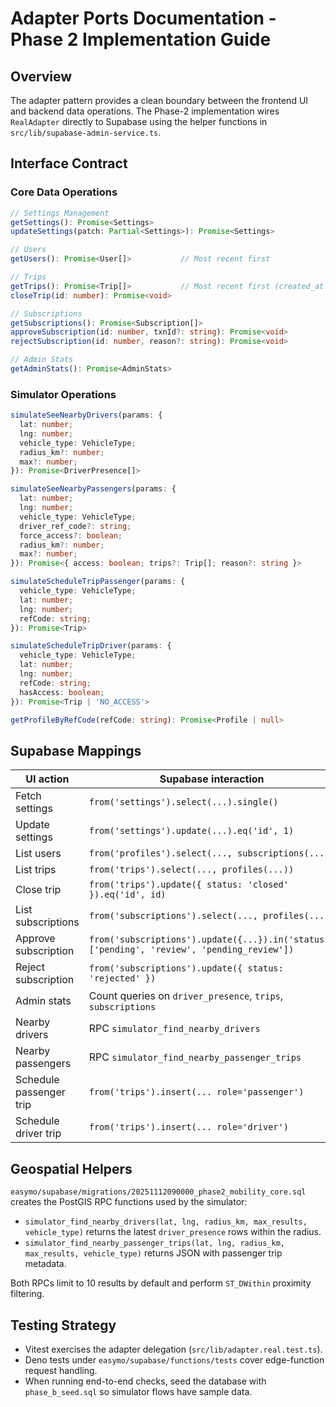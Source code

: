 # Adapter Ports Documentation - Phase 2 Implementation Guide

## Overview
The adapter pattern provides a clean boundary between the frontend UI and backend data operations. The Phase-2 implementation wires `RealAdapter` directly to Supabase using the helper functions in `src/lib/supabase-admin-service.ts`.

## Interface Contract

### Core Data Operations
```typescript
// Settings Management
getSettings(): Promise<Settings>
updateSettings(patch: Partial<Settings>): Promise<Settings>

// Users
getUsers(): Promise<User[]>           // Most recent first

// Trips
getTrips(): Promise<Trip[]>           // Most recent first (created_at desc)
closeTrip(id: number): Promise<void>

// Subscriptions
getSubscriptions(): Promise<Subscription[]>
approveSubscription(id: number, txnId?: string): Promise<void>
rejectSubscription(id: number, reason?: string): Promise<void>

// Admin Stats
getAdminStats(): Promise<AdminStats>
```

### Simulator Operations
```typescript
simulateSeeNearbyDrivers(params: {
  lat: number;
  lng: number;
  vehicle_type: VehicleType;
  radius_km?: number;
  max?: number;
}): Promise<DriverPresence[]>

simulateSeeNearbyPassengers(params: {
  lat: number;
  lng: number;
  vehicle_type: VehicleType;
  driver_ref_code?: string;
  force_access?: boolean;
  radius_km?: number;
  max?: number;
}): Promise<{ access: boolean; trips?: Trip[]; reason?: string }>

simulateScheduleTripPassenger(params: {
  vehicle_type: VehicleType;
  lat: number;
  lng: number;
  refCode: string;
}): Promise<Trip>

simulateScheduleTripDriver(params: {
  vehicle_type: VehicleType;
  lat: number;
  lng: number;
  refCode: string;
  hasAccess: boolean;
}): Promise<Trip | 'NO_ACCESS'>

getProfileByRefCode(refCode: string): Promise<Profile | null>
```

## Supabase Mappings

| UI action | Supabase interaction |
|-----------|----------------------|
| Fetch settings | `from('settings').select(...).single()` |
| Update settings | `from('settings').update(...).eq('id', 1)` |
| List users | `from('profiles').select(..., subscriptions(...))` |
| List trips | `from('trips').select(..., profiles(...))` |
| Close trip | `from('trips').update({ status: 'closed' }).eq('id', id)` |
| List subscriptions | `from('subscriptions').select(..., profiles(...))` |
| Approve subscription | `from('subscriptions').update({...}).in('status', ['pending', 'review', 'pending_review'])` |
| Reject subscription | `from('subscriptions').update({ status: 'rejected' })` |
| Admin stats | Count queries on `driver_presence`, `trips`, `subscriptions` |
| Nearby drivers | RPC `simulator_find_nearby_drivers` |
| Nearby passengers | RPC `simulator_find_nearby_passenger_trips` |
| Schedule passenger trip | `from('trips').insert(... role='passenger')` |
| Schedule driver trip | `from('trips').insert(... role='driver')` |

## Geospatial Helpers

`easymo/supabase/migrations/20251112090000_phase2_mobility_core.sql` creates the PostGIS RPC functions used by the simulator:

- `simulator_find_nearby_drivers(lat, lng, radius_km, max_results, vehicle_type)` returns the latest `driver_presence` rows within the radius.
- `simulator_find_nearby_passenger_trips(lat, lng, radius_km, max_results, vehicle_type)` returns JSON with passenger trip metadata.

Both RPCs limit to 10 results by default and perform `ST_DWithin` proximity filtering.

## Testing Strategy

- Vitest exercises the adapter delegation (`src/lib/adapter.real.test.ts`).
- Deno tests under `easymo/supabase/functions/tests` cover edge-function request handling.
- When running end-to-end checks, seed the database with `phase_b_seed.sql` so simulator flows have sample data.


